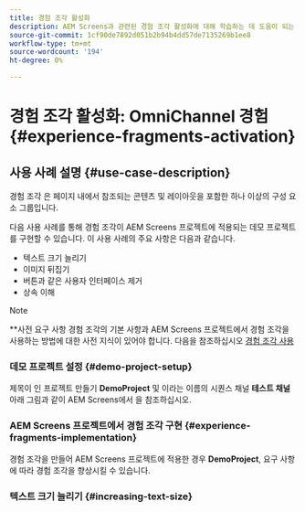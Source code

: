 ```yaml
---
title: 경험 조각 활성화
description: AEM Screens과 관련된 경험 조각 활성화에 대해 학습하는 데 도움이 되는 사용 사례 예입니다.
source-git-commit: 1cf90de7892d051b2b94b4dd57de7135269b1ee8
workflow-type: tm+mt
source-wordcount: '194'
ht-degree: 0%

---
```



# 경험 조각 활성화: OmniChannel 경험 {#experience-fragments-activation}

## 사용 사례 설명 {#use-case-description}

경험 조각 은 페이지 내에서 참조되는 콘텐츠 및 레이아웃을 포함한 하나 이상의 구성 요소 그룹입니다.

다음 사용 사례를 통해 경험 조각이 AEM Screens 프로젝트에 적용되는 데모 프로젝트를 구현할 수 있습니다. 이 사용 사례의 주요 사항은 다음과 같습니다.

* 텍스트 크기 늘리기
* 이미지 뒤집기
* 버튼과 같은 사용자 인터페이스 제거
* 상속 이해

>[!NOTE]
>**사전 요구 사항
>경험 조각의 기본 사항과 AEM Screens 프로젝트에서 경험 조각을 사용하는 방법에 대한 사전 지식이 있어야 합니다. 다음을 참조하십시오 [경험 조각 사용](/help/user-guide/experience-fragments-in-screens.md)

### 데모 프로젝트 설정 {#demo-project-setup}

제목이 인 프로젝트 만들기 **DemoProject** 및 이라는 이름의 시퀀스 채널 **테스트 채널** 아래 그림과 같이 AEM Screens에서 을 참조하십시오.

### AEM Screens 프로젝트에서 경험 조각 구현 {#experience-fragments-implementation}

경험 조각을 만들어 AEM Screens 프로젝트에 적용한 경우 **DemoProject**, 요구 사항에 따라 경험 조각을 향상시킬 수 있습니다.

### 텍스트 크기 늘리기 {#increasing-text-size}






